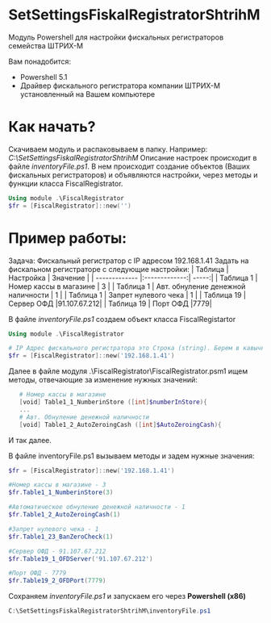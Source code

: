 # SetSettingsFiskalRegistratorShtrihM

Модуль Powershell для настройки фискальных регистраторов семейства ШТРИХ-М

Вам понадобится:

  - Powershell 5.1
  - Драйвер фискального регистратора компании ШТРИХ-М установленный на Вашем компьютере

# Как начать?

Скачиваем модуль и распаковываем в папку.
Например: *C:\SetSettingsFiskalRegistratorShtrihM*
Описание настроек происходит в файле *inventoryFile.ps1*.
В нем происходит создание объектов (Ваших фискальных регистраторов) и объявляются настройки, через методы и функции класса FiscalRegistrator.

```powershell
Using module .\FiscalRegistrator
$fr = [FiscalRegistrator]::new('')
```
 # Пример работы:
 Задача:
 Фискальный регистратор с IP адресом 192.168.1.41
 Задать на фискальном регистраторе с следующие настройки:
 | Таблица       | Настройка           | Значение  |
| ------------- |:-------------:|             -----:|
| Таблица 1  | Номер кассы в магазине | 3 |
| Таблица 1  | Авт. обнуление денежной наличности | 1 |
| Таблица 1  | Запрет нулевого чека     | 1 |
| Таблица 19 | Сервер ОФД      |91.107.67.212|
| Таблица 19 | Порт ОФД      |7779|

 В файле *inventoryFile.ps1* создаем объект класса FiscalRegistartor
 
 ```powershell
Using module .\FiscalRegistrator

# IP Адрес фискального регистратора это Строка (string). Берем в кавычки.
$fr = [FiscalRegistrator]::new('192.168.1.41') 
```

Далее в файле модуля .\FiscalRegistrator\FiscalRegistrator.psm1 ищем методы, отвечающие за изменение нужных значений:

 ```powershell
    # Номер кассы в магазине
    [void] Table1_1_NumberinStore ([int]$numberInStore){
    ...
    # Авт. Обнуление денежной наличности
    [void] Table1_2_AutoZeroingCash ([int]$AutoZeroingCash){
```
И так далее.

В файле inventoryFile.ps1 вызываем методы и задем нужные значения:

 ```powershell
$fr = [FiscalRegistrator]::new('192.168.1.41') 

#Номер кассы в магазине - 3
$fr.Table1_1_NumberinStore(3)

#Автоматическое обнуление денежной наличности - 1
$fr.Table1_2_AutoZeroingCash(1)

#Запрет нулевого чека - 1
$fr.Table1_23_BanZeroCheck(1)

#Сервер ОФД - 91.107.67.212
$fr.Table19_1_OFDServer('91.107.67.212')

#Порт ОФД - 7779
$fr.Table19_2_OFDPort(7779)
```

Сохраняем *inventoryFile.ps1* и запускаем его через **Powershell (x86)**

 ```powershell
 C:\SetSettingsFiskalRegistratorShtrihM\inventoryFile.ps1
 ```
 